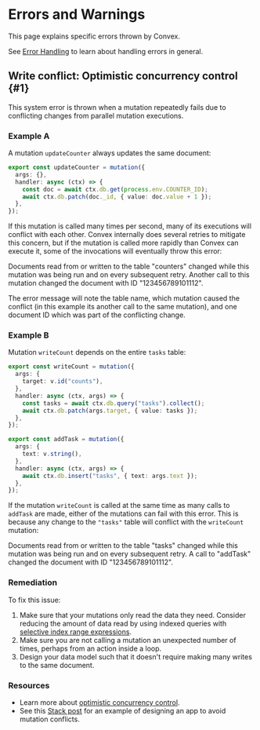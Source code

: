 # Errors and Warnings

This page explains specific errors thrown by Convex.

See [Error Handling](/functions/error-handling/error-handling.mdx) to learn
about handling errors in general.

<div id="occ-failure"></div>

## Write conflict: Optimistic concurrency control \{#1}

This system error is thrown when a mutation repeatedly fails due to conflicting
changes from parallel mutation executions.

### Example A

A mutation `updateCounter` always updates the same document:

```ts
export const updateCounter = mutation({
  args: {},
  handler: async (ctx) => {
    const doc = await ctx.db.get(process.env.COUNTER_ID);
    await ctx.db.patch(doc._id, { value: doc.value + 1 });
  },
});
```

If this mutation is called many times per second, many of its executions will
conflict with each other. Convex internally does several retries to mitigate
this concern, but if the mutation is called more rapidly than Convex can execute
it, some of the invocations will eventually throw this error:

<ErrorExample name="updateCounter">
  Documents read from or written to the table "counters" changed while this
  mutation was being run and on every subsequent retry. Another call to this
  mutation changed the document with ID "123456789101112".
</ErrorExample>

The error message will note the table name, which mutation caused the conflict
(in this example its another call to the same mutation), and one document ID
which was part of the conflicting change.

### Example B

Mutation `writeCount` depends on the entire `tasks` table:

```ts
export const writeCount = mutation({
  args: {
    target: v.id("counts"),
  },
  handler: async (ctx, args) => {
    const tasks = await ctx.db.query("tasks").collect();
    await ctx.db.patch(args.target, { value: tasks });
  },
});

export const addTask = mutation({
  args: {
    text: v.string(),
  },
  handler: async (ctx, args) => {
    await ctx.db.insert("tasks", { text: args.text });
  },
});
```

If the mutation `writeCount` is called at the same time as many calls to
`addTask` are made, either of the mutations can fail with this error. This is
because any change to the `"tasks"` table will conflict with the `writeCount`
mutation:

<ErrorExample name="writeCount">
  Documents read from or written to the table "tasks" changed while this
  mutation was being run and on every subsequent retry. A call to "addTask"
  changed the document with ID "123456789101112".
</ErrorExample>

### Remediation

To fix this issue:

1. Make sure that your mutations only read the data they need. Consider reducing
   the amount of data read by using indexed queries with
   [selective index range expressions](https://docs.convex.dev/database/indexes/).
2. Make sure you are not calling a mutation an unexpected number of times,
   perhaps from an action inside a loop.
3. Design your data model such that it doesn't require making many writes to the
   same document.

### Resources

- Learn more about [optimistic concurrency control](/database/advanced/occ.md).
- See this [Stack post](https://stack.convex.dev/waitlist) for an example of
  designing an app to avoid mutation conflicts.
